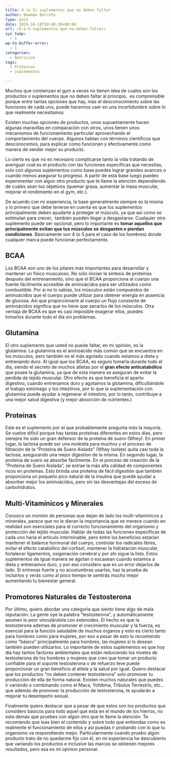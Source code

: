 ```yaml
---
title: 4 (o 5) suplementos que no deben faltar
author: Newman Barreto
type: post
date: 2015-10-19T10:40:30+00:00
url: /4-o-5-suplementos-que-no-deben-faltar/
xyz_twap:
  - 1
wp-to-buffer-error:
  - 1
categories:
  - Nutrición
tags:
  - Proteinas
  - suplementos

---
```

<span class="main-paragraph">Muchos que comienzan el gym a veces no tienen idea de cuales son los productos o suplementos que no deben faltar al principio,  es comprensible porque entre tantas opciones que hay, más el desconocimiento sobre las funciones de cada uno, puede hacernos caer en una incertidumbre sobre lo que realmente necesitamos</span>

Existen muchas opciones de productos, unos supuestamente hacen algunas maravillas en comparación con otros, unos tienen unos mecanismos de funcionamiento particular aprovechando el comportamiento del cuerpo. Algunos hablan con términos científicos que desconocemos, para explicar como funcionan y efectivamente como manera de vender mejor su producto.

Lo cierto es que no es necesario complicarse tanto la vida tratando de averiguar cual es el producto con las funciones específicas que necesitas, solo con algunos suplementos como base puedes lograr grandes avances o cuando menos asegurar tu progreso. A partir de esta base luego puedes experimentar con algún otro producto que te llame la atención dependiendo de cuales sean tus objetivos (quemar grasa, aumentar la masa muscular, mejorar el rendimiento en el gym, etc.).

De acuerdo con mi experiencia, la base generalmente siempre es la misma y lo primero que debe tenerse en cuenta es que los suplementos principalmente deben ayudarte a proteger el músculo, ya que así como se estimulan para crecer,  también pueden llegar a desgastarse. Cualquier otro suplemento puede ser opcional, pero lo importante es **tomar aquellos que principalmente evitan que tus músculos se desgasten o pierdan condiciones**. Básicamente son 4 (o 5 para el caso de los hombres) donde cualquier marca puede funcionar perfectamente.

## BCAA

Los BCAA son uno de los pilares más importantes para desarrollar y mantener un físico musculoso. No sólo inician la síntesis de proteínas después del entrenamiento, sino que el BCAA proporciona al cuerpo una fuente fácilmente accesible de aminoácidos para ser utilizados como combustible. Por si no lo sabías, los músculos están compuestos de aminoácidos que el cuerpo puede utilizar para obtener energía en ausencia de glucosa. Así que proporcionarle al cuerpo un flujo constante de aminoácidos significa que no tiene que sacarlos de los músculos. Otra ventaja de BCAA es que es casi imposible exagerar ellos, puedes tomarlos durante todo el día sin problemas.

## Glutamina

El otro suplemento que usted no puede faltar, en mi opinión, es la glutamina. La glutamina es el aminoácido más común que se encuentra en los músculos, pero también es el más agotado cuando estamos a dieta y entrenando duro. Al igual que los BCAA, es seguro tomarla durante todo el día, siendo el secreto de muchos atletas por el **gran efecto anticatabólico** que posee la glutamina, ya que de esta manera se aseguran de evitar la perdida de tejido muscular. Otro efecto es que beneficia el aparto digestivo, cuando entrenamos duro y agotamos la glutamina, dificultándole el trabajo estómago y los intestinos, por lo que la suplementación con glutamina puede ayudar a regenerar el intestino, por lo tanto, contribuye a una mejor salud digestiva (y mejor absorción de nutrientes.)

## Proteinas

Este es el suplemento por el que probablemente pregunta más la mayoría. Se vuelve difícil porque hay tantas proteínas diferentes en estos días, pero siempre he sido un gran defensor de la proteína de suero (Whey). En primer lugar, la lactosa puede ser una molestia para muchos y el proceso de filtración de la &#8220;Proteína de Suero Aislado&#8221; (Whey Isolate) quita casi toda la lactosa, asegurando una mejor digestion de la misma. En segundo lugar, la proteína de suero se absorbe fácilmente. En el proceso de creación de la &#8220;Proteína de Suero Aislada&#8221;, se extrae la más alta calidad de componentes ricos en proteínas. Esto brinda una proteína de fácil digestión que también proporciona un pequeño pico natural de la insulina que puede ayudar a absorber mejor los aminoácidos, pero sin las desventajas del exceso de carbohidratos.

## Multi-Vitamínicos y Minerales

Conozco un montón de personas que dejan de lado los multi-vitamínicos y minerales, parece que no le dieran la importancia que se merece cuando en realidad son esenciales para el correcto funcionamiento del organismo y protección del tejido muscular. Hablar de todas las funciones específicas de cada uno haría el artículo interminable, pero entre los beneficios estarían mantener el balance hormonal del cuerpo, controlar los radicales libres, evitar el efecto catabólico del cortisol, mantener la hidratación muscular, fortalecer ligamentos, oxigenación cerebral y por ahi sigue la lista. Estos suplementos de igual manera se agotan o escasean cuando estamos a dieta y entrenamos duro, y por eso considero que es un error dejarlos de lado. Si entrenas fuerte y no acostumbras usarlos, haz la prueba de incluirlos y verás como al poco tiempo te sentirás mucho mejor aumentando tu bienestar general.

## Promotores Naturales de Testosterona

Por último, quiero abordar una categoría que siento tiene algo de mala reputación. La gente oye la palabra &#8220;testosterona&#8221;, y automáticamente asumen lo peor vinculándola con esteroides. El hecho es que la testosterona ademas de promover el crecimiento muscular y la fuerza, es esencial para la función saludable de muchos órganos y esto es cierto tanto para hombres como para mujeres, por eso a pesar de esto lo recomiendo como &#8220;básico&#8221; principalmente para hombres, las mujeres si lo desean también pueden utilizarlos. Lo importante de estos suplementos es que hoy día hay tantos factores ambientales que están reduciendo los niveles de testosterona de los hombres y mujeres que creo que tomar un producto confiable para el soporte testosterona o de refuerzo leve puede proporcionar un gran beneficio al atleta y la salud por igual. Quiero destacar que los productos &#8220;no deben contener testosterona&#8221; solo promover tu producción de ella de forma natural. Existen muchos naturales que puedes ir variando o combinando como el Maca, Yohibina, Tribulus Terrestris, etc&#8230; que además de promover la producción de testosterona, te ayudarán a mejorar tu desempeño sexual.

Finalmente quiero destacar que a pesar de que estos son los productos que considero básicos para todo aquel que esta en el mundo de los hierros, no esta demás que pruebes con algún otro que te llame la atención. Te recomiendo que leas bien el contenido y sobre todo que entiendas como es realmente el funcionamiento de ellos y así puedas ir probando con lo que tu organismo va respondiendo mejor. Particularmente cuando pruebo algún producto trato de no quedarme fijo con él, en mi experiencia he descubierto que variando los productos e inclusive las marcas se obtienen mejores resultados, pero esa es mi opinion personal.